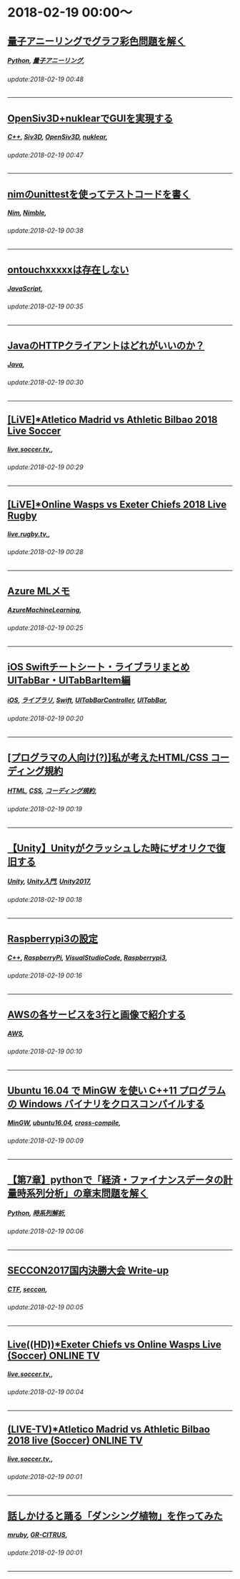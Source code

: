 # 2018-02-19 00:00～
## [量子アニーリングでグラフ彩色問題を解く](https://qiita.com/R_Gray_/items/004bdf2d80c51e8d5b5e)
##### [Python](https://qiita.com/tags/Python), [量子アニーリング](https://qiita.com/tags/量子アニーリング), 
###### update:2018-02-19 00:48
---
## [OpenSiv3D+nuklearでGUIを実現する](https://qiita.com/ta_dragon/items/f0448cebb8d669a5ab93)
##### [C++](https://qiita.com/tags/C++), [Siv3D](https://qiita.com/tags/Siv3D), [OpenSiv3D](https://qiita.com/tags/OpenSiv3D), [nuklear](https://qiita.com/tags/nuklear), 
###### update:2018-02-19 00:47
---
## [nimのunittestを使ってテストコードを書く](https://qiita.com/honeytrap15/items/3bb0dcd63e12983ab975)
##### [Nim](https://qiita.com/tags/Nim), [Nimble](https://qiita.com/tags/Nimble), 
###### update:2018-02-19 00:38
---
## [ontouchxxxxxは存在しない](https://qiita.com/krmbn0576/items/5f487783d974fad41e60)
##### [JavaScript](https://qiita.com/tags/JavaScript), 
###### update:2018-02-19 00:35
---
## [JavaのHTTPクライアントはどれがいいのか？](https://qiita.com/alt_yamamoto/items/0d72276c80589493ceb4)
##### [Java](https://qiita.com/tags/Java), 
###### update:2018-02-19 00:30
---
## [[LiVE]*Atletico Madrid vs Athletic Bilbao 2018 Live Soccer](https://qiita.com/ustvv/items/c64a74f143f563cdbd99)
##### [live,soccer.tv,](https://qiita.com/tags/live,soccer.tv,), 
###### update:2018-02-19 00:29
---
## [[LiVE]*Online Wasps vs Exeter Chiefs 2018 Live Rugby](https://qiita.com/ustvv/items/73fcd4fcf3d168074de6)
##### [live,rugby.tv,](https://qiita.com/tags/live,rugby.tv,), 
###### update:2018-02-19 00:28
---
## [Azure MLメモ](https://qiita.com/hihihihi/items/89bed27c45c9d9568c7d)
##### [AzureMachineLearning](https://qiita.com/tags/AzureMachineLearning), 
###### update:2018-02-19 00:25
---
## [iOS Swiftチートシート・ライブラリまとめ  UITabBar・UITabBarItem編](https://qiita.com/homyu/items/298fb31c159a4cc75fcf)
##### [iOS](https://qiita.com/tags/iOS), [ライブラリ](https://qiita.com/tags/ライブラリ), [Swift](https://qiita.com/tags/Swift), [UITabBarController](https://qiita.com/tags/UITabBarController), [UITabBar](https://qiita.com/tags/UITabBar), 
###### update:2018-02-19 00:20
---
## [[プログラマの人向け(?)]私が考えたHTML/CSS コーディング規約](https://qiita.com/kyutaro/items/1bf13c0b88227e0f6244)
##### [HTML](https://qiita.com/tags/HTML), [CSS](https://qiita.com/tags/CSS), [コーディング規約](https://qiita.com/tags/コーディング規約), 
###### update:2018-02-19 00:19
---
## [【Unity】Unityがクラッシュした時にザオリクで復旧する](https://qiita.com/azumagoro/items/bca81b7fc341c08cedf2)
##### [Unity](https://qiita.com/tags/Unity), [Unity入門](https://qiita.com/tags/Unity入門), [Unity2017](https://qiita.com/tags/Unity2017), 
###### update:2018-02-19 00:18
---
## [Raspberrypi3の設定](https://qiita.com/xks92/items/bba586a75ce895bae3b4)
##### [C++](https://qiita.com/tags/C++), [RaspberryPi](https://qiita.com/tags/RaspberryPi), [VisualStudioCode](https://qiita.com/tags/VisualStudioCode), [Raspberrypi3](https://qiita.com/tags/Raspberrypi3), 
###### update:2018-02-19 00:16
---
## [AWSの各サービスを3行と画像で紹介する](https://qiita.com/purini-to/items/d9242c78af78311b564e)
##### [AWS](https://qiita.com/tags/AWS), 
###### update:2018-02-19 00:10
---
## [Ubuntu 16.04 で MinGW を使い C++11 プログラムの Windows バイナリをクロスコンパイルする](https://qiita.com/syoyo/items/678f9c3c82d5f6f5607c)
##### [MinGW](https://qiita.com/tags/MinGW), [ubuntu16.04](https://qiita.com/tags/ubuntu16.04), [cross-compile](https://qiita.com/tags/cross-compile), 
###### update:2018-02-19 00:09
---
## [【第7章】pythonで「経済・ファイナンスデータの計量時系列分析」の章末問題を解く](https://qiita.com/mckeeeen/items/ce000b00b0c725503072)
##### [Python](https://qiita.com/tags/Python), [時系列解析](https://qiita.com/tags/時系列解析), 
###### update:2018-02-19 00:06
---
## [SECCON2017国内決勝大会 Write-up](https://qiita.com/onokatio/items/95ba13f7d4facd09be6c)
##### [CTF](https://qiita.com/tags/CTF), [seccon](https://qiita.com/tags/seccon), 
###### update:2018-02-19 00:05
---
## [Live((HD))*Exeter Chiefs vs Online Wasps Live (Soccer) ONLINE TV](https://qiita.com/ustvv/items/e7be68d4fa47d8031eab)
##### [live,soccer.tv,](https://qiita.com/tags/live,soccer.tv,), 
###### update:2018-02-19 00:04
---
## [(LIVE-TV)*Atletico Madrid vs Athletic Bilbao 2018 live (Soccer) ONLINE TV](https://qiita.com/ustvv/items/829740b73cfca0b39ee3)
##### [live,soccer.tv,](https://qiita.com/tags/live,soccer.tv,), 
###### update:2018-02-19 00:01
---
## [話しかけると踊る「ダンシング植物」を作ってみた](https://qiita.com/yogw77/items/eb34cc390e3052d80cde)
##### [mruby](https://qiita.com/tags/mruby), [GR-CITRUS](https://qiita.com/tags/GR-CITRUS), 
###### update:2018-02-19 00:01
---





